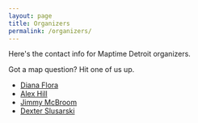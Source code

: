 ```yaml
---
layout: page
title: Organizers
permalink: /organizers/
---
```


Here's the contact info for Maptime Detroit organizers.

Got a map question? Hit one of us up.

* [Diana Flora](mailto:diana@datadrivendetroit.org)
* [Alex Hill](mailto:alexbrianhill@gmail.com)
* [Jimmy McBroom](mailto:james.mcbroom@gmail.com)
* [Dexter Slusarski](mailto:dexter@makeloveland.com)